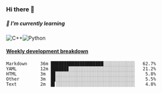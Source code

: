 ### Hi there 👋

##### 🌱 I’m currently learning

![C++](https://img.shields.io/badge/-C++-00599C?style=flat-square&logo=c)![Python](https://img.shields.io/badge/-Python-black?style=flat-square&logo=Python)


<!-- waka-box start -->
#### <a href="https://gist.github.com/bf274261b4c8553e17fc709dfc3cfa97" target="_blank">Weekly development breakdown</a>
```text
Markdown  	 36m ████████████████████░░░░░░░░░░░░   62.7% 
YAML      	 12m ██████▊░░░░░░░░░░░░░░░░░░░░░░░░░   21.2% 
HTML      	 3m  █▊░░░░░░░░░░░░░░░░░░░░░░░░░░░░░░    5.8% 
Other     	 3m  █▊░░░░░░░░░░░░░░░░░░░░░░░░░░░░░░    5.5% 
Text      	 2m  █▌░░░░░░░░░░░░░░░░░░░░░░░░░░░░░░    4.8% 
```
<!-- Powered by https://github.com/YouEclipse/waka-box-go . -->
<!-- waka-box end -->



<!--
**KomoreKalu/KomoreKalu** is a ✨ _special_ ✨ repository because its `README.md` (this file) appears on your GitHub profile.

Here are some ideas to get you started:

- 🔭 I’m currently working on ...
- 🌱 I’m currently learning ...
- 👯 I’m looking to collaborate on ...
- 🤔 I’m looking for help with ...
- 💬 Ask me about ...
- 📫 How to reach me: ...
- 😄 Pronouns: ...
- ⚡ Fun fact: ...
-->
